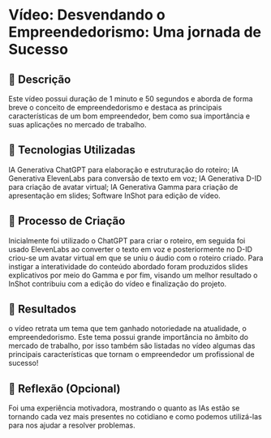 # Vídeo: Desvendando o Empreendedorismo: Uma jornada de Sucesso

## 📒 Descrição
Este vídeo possui duração de 1 minuto e 50 segundos e aborda de forma breve o conceito de empreendedorismo e destaca as principais características de um bom empreendedor, bem como sua importância e suas aplicações no mercado de trabalho.

## 🤖 Tecnologias Utilizadas
IA Generativa ChatGPT para elaboração e estruturação do roteiro;
IA Generativa ElevenLabs para conversão de texto em voz;
IA Generativa D-ID para criação de avatar virtual;
IA Generativa Gamma para criação de apresentação em slides;
Software InShot para edição de vídeo.

## 🧐 Processo de Criação
Inicialmente foi utilizado o ChatGPT para criar o roteiro, em seguida foi usado ElevenLabs ao converter o texto em voz e posteriormente no D-ID criou-se um avatar virtual em que se uniu o áudio com o roteiro criado. Para instigar a interatividade do conteúdo abordado foram produzidos slides explicativos por meio do Gamma e por fim, visando um melhor resultado o InShot contribuiu com a edição do vídeo e finalização do projeto. 

## 🚀 Resultados
o vídeo retrata um tema que tem ganhado notoriedade na atualidade, o empreendedorismo. Este tema possui grande importância no âmbito do mercado de trabalho, por isso também sâo listadas no vídeo algumas das principais características que tornam o empreendedor um profissional de sucesso!

## 💭 Reflexão (Opcional)
Foi uma experiência motivadora, mostrando o quanto as IAs estão se tornando cada vez mais presentes no cotidiano e como podemos utilizá-las para nos ajudar a resolver problemas.
